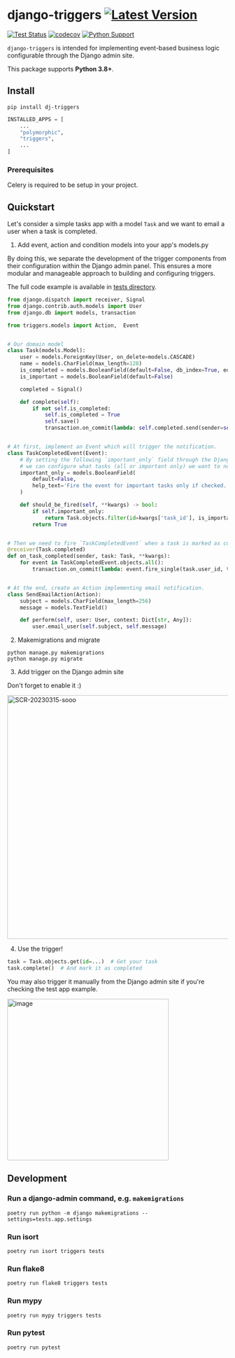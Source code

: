 # django-triggers [![Latest Version][latest-version-image]][latest-version-link]
[![Test Status][test-status-image]][test-status-link]
[![codecov][codecov-image]][codecov-link]
[![Python Support][python-support-image]][python-support-link]

`django-triggers` is intended for implementing event-based business logic configurable through the Django admin site.

This package supports **Python 3.8+**.

## Install

```shell
pip install dj-triggers
```

```python
INSTALLED_APPS = [
    ...
    "polymorphic",
    "triggers",
    ...
]
```


### Prerequisites 

Celery is required to be setup in your project.

## Quickstart

Let's consider a simple tasks app with a model `Task` and we want to email a user when a task is completed.

1. Add event, action and condition models into your app's models.py

By doing this, we separate the development of the trigger components from their configuration within the Django admin panel. This ensures a more modular and manageable approach to building and configuring triggers.

The full code example is available in [tests directory](https://github.com/cockpithq/django-triggers/tree/main/tests/app).
```python
from django.dispatch import receiver, Signal
from django.contrib.auth.models import User
from django.db import models, transaction

from triggers.models import Action,  Event


# Our domain model
class Task(models.Model):
    user = models.ForeignKey(User, on_delete=models.CASCADE)
    name = models.CharField(max_length=128)
    is_completed = models.BooleanField(default=False, db_index=True, editable=False)
    is_important = models.BooleanField(default=False)

    completed = Signal()

    def complete(self):
        if not self.is_completed:
            self.is_completed = True
            self.save()
            transaction.on_commit(lambda: self.completed.send(sender=self.__class__, task=self))


# At first, implement an Event which will trigger the notification.
class TaskCompletedEvent(Event):
    # By setting the following `important_only` field through the Django admin site 
    # we can configure what tasks (all or important only) we want to notify the users about.
    important_only = models.BooleanField(
        default=False, 
        help_text='Fire the event for important tasks only if checked.',
    ) 

    def should_be_fired(self, **kwargs) -> bool:
        if self.important_only:
            return Task.objects.filter(id=kwargs['task_id'], is_important=True).exists()
        return True


# Then we need to fire `TaskCompletedEvent` when a task is marked as completed.
@receiver(Task.completed)
def on_task_completed(sender, task: Task, **kwargs):
    for event in TaskCompletedEvent.objects.all():
        transaction.on_commit(lambda: event.fire_single(task.user_id, task_id=task.id))


# At the end, create an Action implementing email notification.
class SendEmailAction(Action):
    subject = models.CharField(max_length=256)
    message = models.TextField()

    def perform(self, user: User, context: Dict[str, Any]):
        user.email_user(self.subject, self.message)
```

2. Makemigrations and migrate
```shell
python manage.py makemigrations
python manage.py migrate
```

3. Add trigger on the Django admin site

Don't forget to enable it :)

<img width="557" alt="SCR-20230315-sooo" src="https://user-images.githubusercontent.com/101798/225434592-db566401-873a-4698-9292-79e51ddec5ee.png">

4. Use the trigger!

```python
task = Task.objects.get(id=...)  # Get your task
task.complete()  # And mark it as completed
```

You may also trigger it manually from the Django admin site if you're checking the test app example.

<img width="369" alt="image" src="https://user-images.githubusercontent.com/101798/225565474-8d594a19-03b7-4501-b995-d66f45acdf64.png">

## Development

### Run a django-admin command, e.g. `makemigrations`
```shell
poetry run python -m django makemigrations --settings=tests.app.settings
```

### Run isort
```shell
poetry run isort triggers tests
```
### Run flake8
```shell
poetry run flake8 triggers tests
```
### Run mypy
```shell
poetry run mypy triggers tests
```
### Run pytest
```shell
poetry run pytest
```

[latest-version-image]: https://img.shields.io/pypi/v/dj-triggers.svg
[latest-version-link]: https://pypi.org/project/dj-triggers/
[codecov-image]: https://codecov.io/gh/cockpithq/django-triggers/branch/main/graph/badge.svg?token=R5CG3VJI73
[codecov-link]: https://codecov.io/gh/cockpithq/django-triggers
[test-status-image]: https://github.com/cockpithq/django-triggers/actions/workflows/test.yml/badge.svg
[test-status-link]: https://github.com/cockpithq/django-triggers/actions/workflows/test.yml
[python-support-image]: https://img.shields.io/pypi/pyversions/dj-triggers.svg
[python-support-link]: https://pypi.org/project/dj-triggers/
